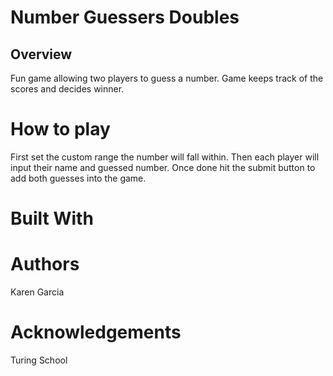 # Number Guessers Doubles

## Overview
Fun game allowing two players to guess a number. Game keeps track of the scores and decides winner. 

# How to play
First set the custom range the number will fall within. Then each player will input their name and guessed number. Once done hit the submit button to add both guesses into the game. 

# Built With

# Authors
Karen Garcia

# Acknowledgements
Turing School 

